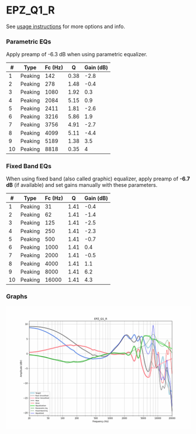 # EPZ_Q1_R
See [usage instructions](https://github.com/jaakkopasanen/AutoEq#usage) for more options and info.

### Parametric EQs
Apply preamp of -6.3 dB when using parametric equalizer.

|   # | Type    |   Fc (Hz) |    Q |   Gain (dB) |
|-----|---------|-----------|------|-------------|
|   1 | Peaking |       142 | 0.38 |        -2.8 |
|   2 | Peaking |       278 | 1.48 |        -0.4 |
|   3 | Peaking |      1080 | 1.92 |         0.3 |
|   4 | Peaking |      2084 | 5.15 |         0.9 |
|   5 | Peaking |      2411 | 1.81 |        -2.6 |
|   6 | Peaking |      3216 | 5.86 |         1.9 |
|   7 | Peaking |      3756 | 4.91 |        -2.7 |
|   8 | Peaking |      4099 | 5.11 |        -4.4 |
|   9 | Peaking |      5189 | 1.38 |         3.5 |
|  10 | Peaking |      8818 | 0.35 |         4   |

### Fixed Band EQs
When using fixed band (also called graphic) equalizer, apply preamp of **-6.7 dB** (if available) and set gains manually with these parameters.

|   # | Type    |   Fc (Hz) |    Q |   Gain (dB) |
|-----|---------|-----------|------|-------------|
|   1 | Peaking |        31 | 1.41 |        -0.4 |
|   2 | Peaking |        62 | 1.41 |        -1.4 |
|   3 | Peaking |       125 | 1.41 |        -2.5 |
|   4 | Peaking |       250 | 1.41 |        -2.3 |
|   5 | Peaking |       500 | 1.41 |        -0.7 |
|   6 | Peaking |      1000 | 1.41 |         0.4 |
|   7 | Peaking |      2000 | 1.41 |        -0.5 |
|   8 | Peaking |      4000 | 1.41 |         1.1 |
|   9 | Peaking |      8000 | 1.41 |         6.2 |
|  10 | Peaking |     16000 | 1.41 |         4.3 |

### Graphs
![](./EPZ_Q1_R.png)
